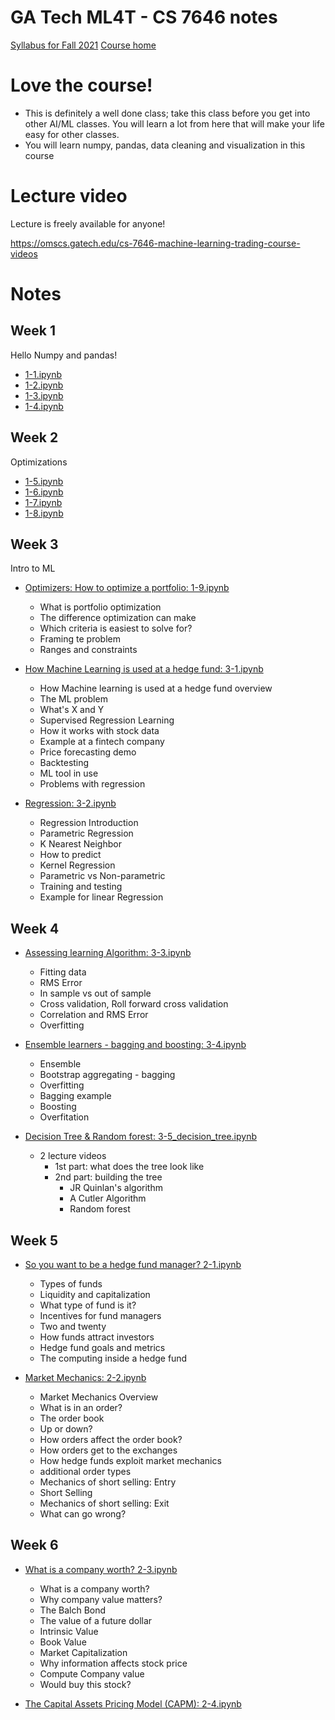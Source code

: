 # GA Tech ML4T - CS 7646 notes

[Syllabus for Fall 2021](http://lucylabs.gatech.edu/ml4t/fall2021/)
[Course home](http://lucylabs.gatech.edu/ml4t/)

# Love the course!

- This is definitely a well done class; take this class before you get into other AI/ML classes. You will learn a lot from here that will make your life easy for other classes.
- You will learn numpy, pandas, data cleaning and visualization in this course

# Lecture video

Lecture is freely available for anyone!

https://omscs.gatech.edu/cs-7646-machine-learning-trading-course-videos

# Notes

## Week 1

Hello Numpy and pandas!

- [1-1.ipynb](./1-1.ipynb)
- [1-2.ipynb](./1-2.ipynb)
- [1-3.ipynb](./1-3.ipynb)
- [1-4.ipynb](./1-4.ipynb)

## Week 2

Optimizations

- [1-5.ipynb](./1-5.ipynb)
- [1-6.ipynb](./1-6.ipynb)
- [1-7.ipynb](./1-7.ipynb)
- [1-8.ipynb](./1-8.ipynb)

## Week 3

Intro to ML

- [Optimizers: How to optimize a portfolio: 1-9.ipynb](./1-9.ipynb)

  - What is portfolio optimization
  - The difference optimization can make
  - Which criteria is easiest to solve for?
  - Framing te problem
  - Ranges and constraints

- [How Machine Learning is used at a hedge fund: 3-1.ipynb](./3-1.ipynb)

  - How Machine learning is used at a hedge fund overview
  - The ML problem
  - What's X and Y
  - Supervised Regression Learning
  - How it works with stock data
  - Example at a fintech company
  - Price forecasting demo
  - Backtesting
  - ML tool in use
  - Problems with regression

- [Regression: 3-2.ipynb](./3-2.ipynb)
  - Regression Introduction
  - Parametric Regression
  - K Nearest Neighbor
  - How to predict
  - Kernel Regression
  - Parametric vs Non-parametric
  - Training and testing
  - Example for linear Regression

## Week 4

- [Assessing learning Algorithm: 3-3.ipynb](./3-3.ipynb)
  - Fitting data
  - RMS Error
  - In sample vs out of sample
  - Cross validation, Roll forward cross validation
  - Correlation and RMS Error
  - Overfitting
    <br/>
- [Ensemble learners - bagging and boosting: 3-4.ipynb](./3-4.ipynb)

  - Ensemble
  - Bootstrap aggregating - bagging
  - Overfitting
  - Bagging example
  - Boosting
  - Overfitation

- [Decision Tree & Random forest: 3-5_decision_tree.ipynb](./3-5_decision_tree.ipynb)
  - 2 lecture videos
    - 1st part: what does the tree look like
    - 2nd part: building the tree
      - JR Quinlan's algorithm
      - A Cutler Algorithm
      - Random forest

## Week 5

- [So you want to be a hedge fund manager? 2-1.ipynb](./2-1.ipynb)

  - Types of funds
  - Liquidity and capitalization
  - What type of fund is it?
  - Incentives for fund managers
  - Two and twenty
  - How funds attract investors
  - Hedge fund goals and metrics
  - The computing inside a hedge fund

- [Market Mechanics: 2-2.ipynb](./2-2.ipynb)
  - Market Mechanics Overview
  - What is in an order?
  - The order book
  - Up or down?
  - How orders affect the order book?
  - How orders get to the exchanges
  - How hedge funds exploit market mechanics
  - additional order types
  - Mechanics of short selling: Entry
  - Short Selling
  - Mechanics of short selling: Exit
  - What can go wrong?

## Week 6

- [What is a company worth? 2-3.ipynb](./2-3.ipynb)

  - What is a company worth?
  - Why company value matters?
  - The Balch Bond
  - The value of a future dollar
  - Intrinsic Value
  - Book Value
  - Market Capitalization
  - Why information affects stock price
  - Compute Company value
  - Would buy this stock?

- [The Capital Assets Pricing Model (CAPM): 2-4.ipynb](./2-4.ipynb)
